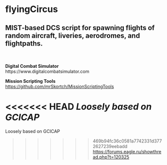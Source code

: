 # flyingCircus

<h2>MIST-based DCS script for spawning flights of random aircraft, liveries, aerodromes, and flightpaths.</h2>
<br>
<br>
<b>Digital Combat Simulator</b>
<br>https://www.digitalcombatsimulator.com

<b>Mission Scripting Tools</b>
<br>https://github.com/mrSkortch/MissionScriptingTools

<<<<<<< HEAD
<i>Loosely based on GCICAP</i>
=======
</i>Loosely based on GCICAP</i>
>>>>>>> 469b94fc36c0581a7742331d3772627239eebadd
<br>https://forums.eagle.ru/showthread.php?t=120325
